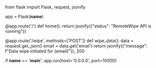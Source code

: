 from flask import Flask, request, jsonify

app = Flask(__name__)

@app.route('/')
def home():
    return jsonify({"status": "RemoteWipe API is running"})

@app.route('/wipe', methods=['POST'])
def wipe_data():
    data = request.get_json()
    email = data.get('email')
    return jsonify({"message": f"Data wipe initiated for {email}"}), 200

if __name__ == '__main__':
    app.run(host='0.0.0.0', port=10000)
